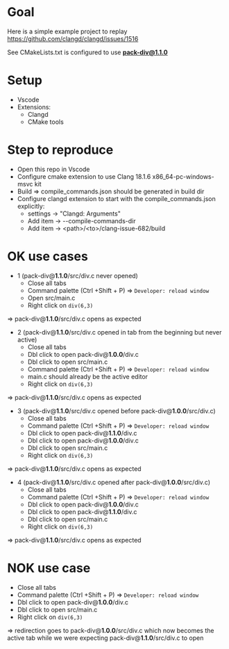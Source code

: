 # Goal

Here is a simple example project to replay https://github.com/clangd/clangd/issues/1516

See CMakeLists.txt is configured to use **pack-div@1.1.0**

# Setup

* Vscode
* Extensions:
  * Clangd
  * CMake tools

# Step to reproduce

* Open this repo in Vscode
* Configure cmake extension to use Clang 18.1.6 x86_64-pc-windows-msvc kit
* Build => compile_commands.json should be generated in build dir
* Configure clangd extension to start with the compile_commands.json explicitly:
  * settings -> "Clangd: Arguments"
  * Add item -> --compile-commands-dir
  * Add item -> \<path\>/\<to\>/clang-issue-682/build

# OK use cases

* 1 (pack-div@**1.1.0**/src/div.c never opened)
  * Close all tabs
  * Command palette (Ctrl +Shift + P) => `Developer: reload window`
  * Open src/main.c
  * Right click on `div(6,3)`
  
=> pack-div@**1.1.0**/src/div.c opens as expected

* 2 (pack-div@**1.1.0**/src/div.c opened in tab from the beginning but never active)
  * Close all tabs
  * Dbl click to open pack-div@**1.0.0**/div.c
  * Dbl click to open src/main.c
  * Command palette (Ctrl +Shift + P) => `Developer: reload window`
  * main.c should already be the active editor
  * Right click on `div(6,3)`

 => pack-div@**1.1.0**/src/div.c opens as expected

* 3 (pack-div@**1.1.0**/src/div.c opened before pack-div@**1.0.0**/src/div.c)
  * Close all tabs
  * Command palette (Ctrl +Shift + P) => `Developer: reload window`
  * Dbl click to open pack-div@**1.1.0**/div.c
  * Dbl click to open pack-div@**1.0.0**/div.c
  * Dbl click to open src/main.c
  * Right click on `div(6,3)`

 => pack-div@**1.1.0**/src/div.c opens as expected

* 4 (pack-div@**1.1.0**/src/div.c opened after pack-div@**1.0.0**/src/div.c)
  * Close all tabs
  * Command palette (Ctrl +Shift + P) => `Developer: reload window`
  * Dbl click to open pack-div@**1.0.0**/div.c
  * Dbl click to open pack-div@**1.1.0**/div.c
  * Dbl click to open src/main.c
  * Right click on `div(6,3)`

 => pack-div@**1.1.0**/src/div.c opens as expected


# NOK use case

* Close all tabs
* Command palette (Ctrl +Shift + P) => `Developer: reload window`
* Dbl click to open pack-div@**1.0.0**/div.c
* Dbl click to open src/main.c
* Right click on `div(6,3)`

 => redirection goes to pack-div@**1.0.0**/src/div.c which now becomes the active tab while we were expecting pack-div@**1.1.0**/src/div.c to open
